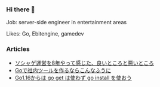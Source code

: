 ### Hi there 👋

Job: server-side engineer in entertainment areas

Likes: Go, Ebitengine, gamedev

### Articles
- [ソシャゲ運営を8年やって感じた、良いところと悪いところ](https://eihigh.hatenablog.com/entry/2023/04/09/214734)
- [Goで社内ツールを作るならこんなふうに](https://zenn.dev/eihigh/articles/0774ddadc21eb4)
- [Go1.16からは go get は使わず go install を使おう](https://qiita.com/eihigh/items/9fe52804610a8c4b7e41)

<!--
**eihigh/eihigh** is a ✨ _special_ ✨ repository because its `README.md` (this file) appears on your GitHub profile.

Here are some ideas to get you started:

- 🔭 I’m currently working on ...
- 🌱 I’m currently learning ...
- 👯 I’m looking to collaborate on ...
- 🤔 I’m looking for help with ...
- 💬 Ask me about ...
- 📫 How to reach me: ...
- 😄 Pronouns: ...
- ⚡ Fun fact: ...
-->
